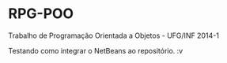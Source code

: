 RPG-POO
=======

Trabalho de Programação Orientada a Objetos - UFG/INF 2014-1

Testando como integrar o NetBeans ao repositório. :v
